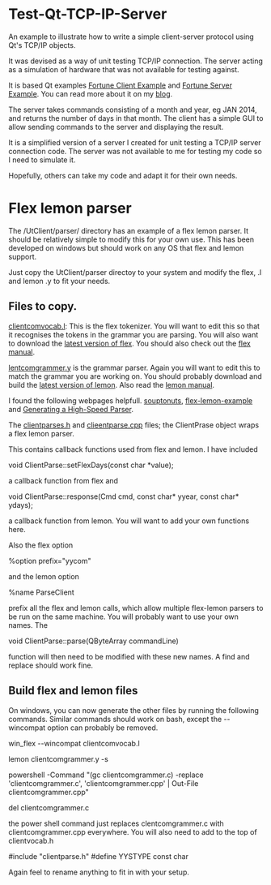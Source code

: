 # Test-Qt-TCP-IP-Server

An example to illustrate how to write a simple client-server protocol using Qt's TCP/IP  objects. 

It was devised as a way of unit testing TCP/IP connection. The server acting as a simulation of hardware that was not available for testing against.

It is based Qt examples [Fortune Client Example](http://doc.qt.io/qt-5/qtnetwork-fortuneclient-example.html) and [Fortune Server Example](http://doc.qt.io/qt-5/qtnetwork-fortuneserver-example.html). You can read more about it on my [blog](http://piersshepperson.co.uk/programming/2017/12/07/qt-tcpip-testing-server/).

The server takes commands consisting of a month and year, eg JAN 2014, and returns the number of days in that month. The client has a simple GUI to allow sending commands to the server and displaying the result.

It is a simplified version of a server I created for unit testing a TCP/IP server connection code. The server was not available to me for testing my code so I need to simulate it. 

Hopefully, others can take my code and adapt it for their own needs.

# Flex lemon parser

The /UtClient/parser/ directory has an example of a flex lemon parser. It should be relatively simple to modify this for your own use. This has been developed on windows but should work on any OS that flex and lemon support.

Just copy the UtClient/parser directoy to your system and modify the flex, .l and lemon .y to fit your needs.

## Files to copy.

[clientcomvocab.l](https://github.com/Sriep/Flex-Lemon-TCPIP-parser/blob/master/UtClient/parser/clientcomvocab.l): This is the flex tokenizer. You will want to edit this so that it recognises the tokens in the grammar you are parsing. You will also want to download the [latest version of flex](http://gnuwin32.sourceforge.net/packages/flex.htm). You should also check out the [flex manual](https://westes.github.io/flex/manual/index.html#Top).

[lentcomgrammer.y](https://github.com/Sriep/Flex-Lemon-TCPIP-parser/blob/master/UtClient/parser/clientcomgrammer.y) is the grammar parser. Again you will want to edit this to match the grammar you are working on.  You should probably download and build the [latest version of lemon](https://www.hwaci.com/sw/lemon/). Also read the [lemon manual](https://www.sqlite.org/src/doc/trunk/doc/lemon.html).

I found the following webpages helpfull. [souptonuts](http://souptonuts.sourceforge.net/readme_lemon_tutorial.html), [flex-lemon-example](https://github.com/theory/flex-lemon-example) and [Generating a High-Speed Parser](https://www.codeproject.com/Articles/1056460/Generating-a-High-Speed-Parser-Part-Lemon).

The [clientparses.h](https://github.com/Sriep/Flex-Lemon-TCPIP-parser/blob/master/UtClient/parser/clientparse.h) and [clieentparse.cpp](https://github.com/Sriep/Flex-Lemon-TCPIP-parser/blob/master/UtClient/parser/clientparse.cpp) files; the ClientPrase object wraps a flex lemon parser. 

This contains callback functions used from flex and lemon. I have included 

void ClientParse::setFlexDays(const char *value); 

a callback function from flex and 

void ClientParse::response(Cmd cmd, const char* yyear, const char* ydays); 

a callback function from lemon. You will want to add your own functions here.

Also the flex option

%option prefix="yycom"

and the lemon option 

%name ParseClient

prefix all the flex and lemon calls, which allow multiple flex-lemon parsers to be run on the same machine. You will probably want to use your own names. The 

void ClientParse::parse(QByteArray commandLine) 

function will then need to be modified with these new names. A find and replace should work fine.

## Build flex and lemon files

On windows, you can now generate the other files by running the following commands. Similar commands should work on bash, except the --wincompat option can probably be removed.

win_flex --wincompat clientcomvocab.l

lemon clientcomgrammer.y -s

powershell -Command "(gc clientcomgrammer.c) -replace 'clientcomgrammer.c', 'clientcomgrammer.cpp' | Out-File clientcomgrammer.cpp"

del clientcomgrammer.c

the power shell command just replaces clentcomgrammer.c with clientcomgrammer.cpp everywhere. You will also need to add to the top of clientvocab.h

#include "clientparse.h"
#define YYSTYPE const char

Again feel to rename anything to fit in with your setup.








